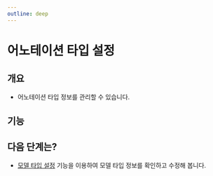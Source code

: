 ```yaml
---
outline: deep
---
```


# 어노테이션 타입 설정

## 개요
- 어노테이션 타입 정보를 관리할 수 있습니다.

## 기능


## 다음 단계는?
- [모델 타입 설정](./model-type) 기능을 이용하여 모델 타입 정보를 확인하고 수정해 봅니다.

